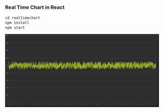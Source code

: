 ### Real Time Chart in React

```
cd realtimechart    
npm install    
npm start
```
![ScreenShot](https://github.com/chris050200/React-Real-Time-Graph/blob/main/Capture.JPG)

